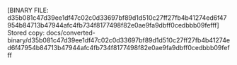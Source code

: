 [BINARY FILE: d35b081c47d39ee1df47c02c0d33697bf89d1d510c27ff27fb4b41274ed6f47954b84713b47944afc4fb734f8177498f82e0ae9fa9dbff0cedbbb09fefff]
Stored copy: docs/converted-binary/d35b081c47d39ee1df47c02c0d33697bf89d1d510c27ff27fb4b41274ed6f47954b84713b47944afc4fb734f8177498f82e0ae9fa9dbff0cedbbb09fefff
